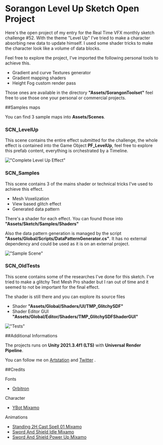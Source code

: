 # Sorangon Level Up Sketch Open Project

<p>Here's the open project of my entry for the Real Time VFX monthly sketch challenge #52.
With the theme "Level Up" I've tried to make a character absorbing new data to update himself.
I used some shader tricks to make the character look like a volume of data blocks.</p>

Feel free to explore the project, I've imported the following personal tools to achieve this.
- Gradient and curve Textures generator
- Gradient mapping shaders
- Height Fog custom render pass

Those ones are available in the directory <b>"Assets/SorangonToolset"</b> feel free to use those one your personal or commercial projects.

##Samples maps

You can find 3 sample maps into <b>Assets/Scenes</b>.

### SCN_LevelUp

This scene contains the entire effect submitted for the challenge, 
the whole effect is contained into the Game Object <b>PF_LevelUp</b>,
feel free to explore this prefab content, everything is orchestrated by a Timeline.

!["Complete Level Up Effect"](\~Documentation\LevelUp_Final_Wide.gif)

### SCN_Samples

This scene contains 3 of the mains shader or technical tricks I've used to achieve
this effect.

- Mesh Voxelization
- View based glitch effect
- Generated data pattern

There's a shader for each effect. You can found those into <b>"Assets/Sketch/Samples/Shaders"</b>

Also the data pattern generation is managed by the script <b>"Assets/Global/Scripts/DataPatternGenerator.cs"</b>.
It has no external dependency and could be used as it is on an external project.

!["Sample Scene"](\~Documentation\Sample_Scene.gif)

### SCN_OldTests

This scene contains some of the researches I've done for this sketch. I've tried to make
a glitchy Text Mesh Pro shader but I ran out of time and it seemed to not be important for the 
final effect. 

The shader is still there and you can explore its source files
- Shader <b>"Assets/Global/Shaders/UI/TMP_GlitchySDF"</b>
- Shader Editor GUI <b>"Assets/Global/Editor/Shaders/TMP_GlitchySDFShaderGUI"</b>

!["Tests"](\~Documentation\Old_Tests.gif)


##Additional Informations

The projects runs on <b>Unity 2021.3.4f1 (LTS)</b> with <b>Universal Render Pipeline</b>.

You can follow me on [Artstation](https://www.artstation.com/juliendelaunay) and [Twitter](https://twitter.com/JulienDelauna19) .

##Credits

Fonts
- [Orbitron](https://fonts.google.com/specimen/Orbitron) 

Character
- [YBot Mixamo](https://www.mixamo.com/#/?page=1&query=YBot&type=Character)

Animations
- [Standing 2H Cast Spell 01 Mixamo](https://www.mixamo.com/#/?page=1&query=Standing+2H+Cast+Spell+01&type=Motion%2CMotionPack)
- [Sword And Shield Idle Mixamo](https://www.mixamo.com/#/?page=1&query=Sword+And+Shield+Idle&type=Motion%2CMotionPack)
- [Sword And Shield Power Up Mixamo](https://www.mixamo.com/#/?page=1&query=Sword+And+Shield+Power+Up&type=Motion%2CMotionPack)
